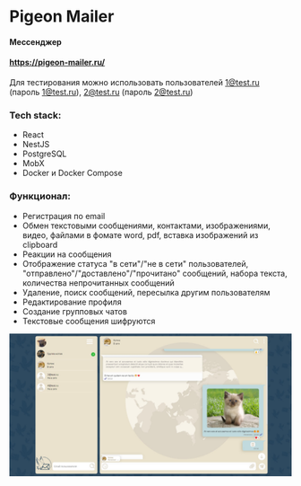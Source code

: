 # Pigeon Mailer
#### Мессенджер
#### https://pigeon-mailer.ru/
Для тестирования можно использовать пользователей 1@test.ru (пароль 1@test.ru), 2@test.ru (пароль 2@test.ru)
### Tech stack:
-	React
-	NestJS
-	PostgreSQL
-	MobX
-	Docker и Docker Compose

### Функционал:
- Регистрация по email
- Обмен текстовыми сообщениями, контактами, изображениями, видео, файлами в фомате word, pdf, вставка изображений из clipboard
- Реакции на сообщения
- Отображение статуса "в сети"/"не в сети" пользователей, "отправлено"/"доставлено"/"прочитано" сообщений, набора текста, количества непрочитанных сообщений
- Удаление, поиск сообщений, пересылка другим пользователям
- Редактирование профиля
- Создание групповых чатов
- Текстовые сообщения шифруются

![alt text](https://github.com/kglidiya/messenger/blob/dev/preview.jpg)
